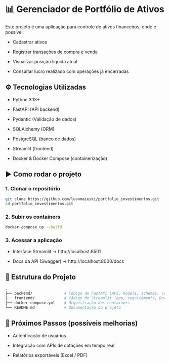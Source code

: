 # 📊 Gerenciador de Portfólio de Ativos
Este projeto é uma aplicação para controle de ativos financeiros, onde é possível:

- Cadastrar ativos

- Registrar transações de compra e venda

- Visualizar posição líquida atual

- Consultar lucro realizado com operações já encerradas

## ⚙️ Tecnologias Utilizadas
- Python 3.13+

- FastAPI (API backend)

- Pydantic (Validação de dados)

- SQLAlchemy (ORM)

- PostgreSQL (banco de dados)

- Streamlit (frontend)

- Docker & Docker Compose (containerização)

## ▶️ Como rodar o projeto
### 1. Clonar o repositório
```bash
git clone https://github.com/luanmaieski/portfolio_investimentos.git
cd portfolio_investimentos.git
```
### 2. Subir os containers
```bash
docker-compose up --build
```
### 3. Acessar a aplicação
- Interface Streamlit → http://localhost:8501

- Docs da API (Swagger) → http://localhost:8000/docs

## 📂 Estrutura do Projeto
```bash
.
├── backend/              # Código do FastAPI (API, models, schemas, crud, routers, Dockerfile)
├── frontend/             # Código do Streamlit (app, requirements, Dockerfile)
├── docker-compose.yml    # Orquestração dos containers
└── README.md             # Documentação do projeto
```

## 📌 Próximos Passos (possíveis melhorias)
- Autenticação de usuários

- Integração com APIs de cotações em tempo real

- Relatórios exportáveis (Excel / PDF)